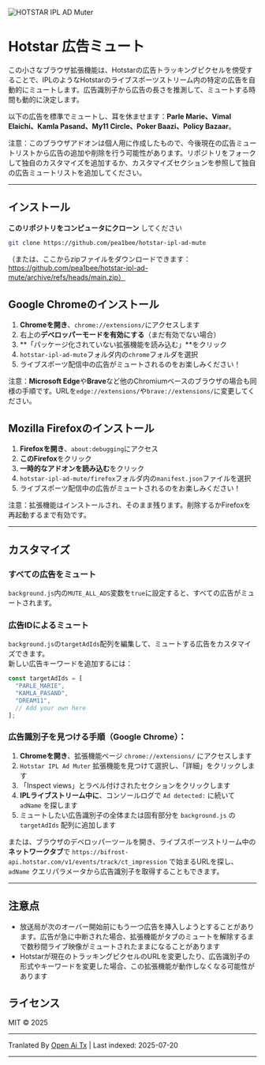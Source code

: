 ﻿![HOTSTAR IPL AD Muter](https://raw.githubusercontent.com/pea1bee/hotstar-ipl-ad-mute/main/chrome/128.png?raw=true) 
# Hotstar 広告ミュート

この小さなブラウザ拡張機能は、Hotstarの広告トラッキングピクセルを傍受することで、IPLのようなHotstarのライブスポーツストリーム内の特定の広告を自動的にミュートします。広告識別子から広告の長さを推測して、ミュートする時間も動的に決定します。

以下の広告を標準でミュートし、耳を休ませます：**Parle Marie、Vimal Elaichi、Kamla Pasand、My11 Circle、Poker Baazi、Policy Bazaar**。

注意：このブラウザアドオンは個人用に作成したもので、今後現在の広告ミュートリストから広告の追加や削除を行う可能性があります。リポジトリをフォークして独自のカスタマイズを追加するか、カスタマイズセクションを参照して独自の広告ミュートリストを追加してください。

---

## インストール

 **このリポジトリをコンピュータにクローン** してください 

   ```bash
   git clone https://github.com/pea1bee/hotstar-ipl-ad-mute
   ```

   
   （または、ここからzipファイルをダウンロードできます：https://github.com/pea1bee/hotstar-ipl-ad-mute/archive/refs/heads/main.zip）

## Google Chromeのインストール

1. **Chromeを開き**、`chrome://extensions/`にアクセスします
2. 右上の**デベロッパーモードを有効にする**（まだ有効でない場合）
3. **「パッケージ化されていない拡張機能を読み込む」**をクリック
4. `hotstar-ipl-ad-mute`フォルダ内の`chrome`フォルダを選択
5. ライブスポーツ配信中の広告がミュートされるのをお楽しみください！

注意：**Microsoft Edge**や**Brave**など他のChromiumベースのブラウザの場合も同様の手順です。URLを`edge://extensions/`や`brave://extensions/`に変更してください。

## Mozilla Firefoxのインストール
1. **Firefoxを開き**、`about:debugging`にアクセス
2. **このFirefox**をクリック
3. **一時的なアドオンを読み込む**をクリック
4. `hotstar-ipl-ad-mute/firefox`フォルダ内の`manifest.json`ファイルを選択
5. ライブスポーツ配信中の広告がミュートされるのをお楽しみください！

注意：拡張機能はインストールされ、そのまま残ります。削除するかFirefoxを再起動するまで有効です。

---

## カスタマイズ


### すべての広告をミュート
`background.js`内の`MUTE_ALL_ADS`変数を`true`に設定すると、すべての広告がミュートされます。

### 広告IDによるミュート
`background.js`の`targetAdIds`配列を編集して、ミュートする広告をカスタマイズできます。  
新しい広告キーワードを追加するには：


```js
const targetAdIds = [
  "PARLE_MARIE",
  "KAMLA_PASAND",
  "DREAM11",
  // Add your own here
];
```
### 広告識別子を見つける手順（Google Chrome）：
1. **Chromeを開き**、拡張機能ページ `chrome://extensions/` にアクセスします
2. `Hotstar IPL Ad Muter` 拡張機能を見つけて選択し、「詳細」をクリックします
3. 「Inspect views」とラベル付けされたセクションをクリックします
4. **IPLライブストリーム中に**、コンソールログで `Ad detected:` に続いて `adName` を探します
5. ミュートしたい広告識別子の全体または固有部分を `background.js` の `targetAdIds` 配列に追加します

または、ブラウザのデベロッパーツールを開き、ライブスポーツストリーム中の**ネットワークタブ**で `https://bifrost-api.hotstar.com/v1/events/track/ct_impression` で始まるURLを探し、`adName` クエリパラメータから広告識別子を取得することもできます。

---


## 注意点
- 放送局が次のオーバー開始前にもう一つ広告を挿入しようとすることがあります。広告が急に中断された場合、拡張機能がタブのミュートを解除するまで数秒間ライブ映像がミュートされたままになることがあります
- Hotstarが現在のトラッキングピクセルのURLを変更したり、広告識別子の形式やキーワードを変更した場合、この拡張機能が動作しなくなる可能性があります

## ライセンス

MIT © 2025



---

Tranlated By [Open Ai Tx](https://github.com/OpenAiTx/OpenAiTx) | Last indexed: 2025-07-20

---